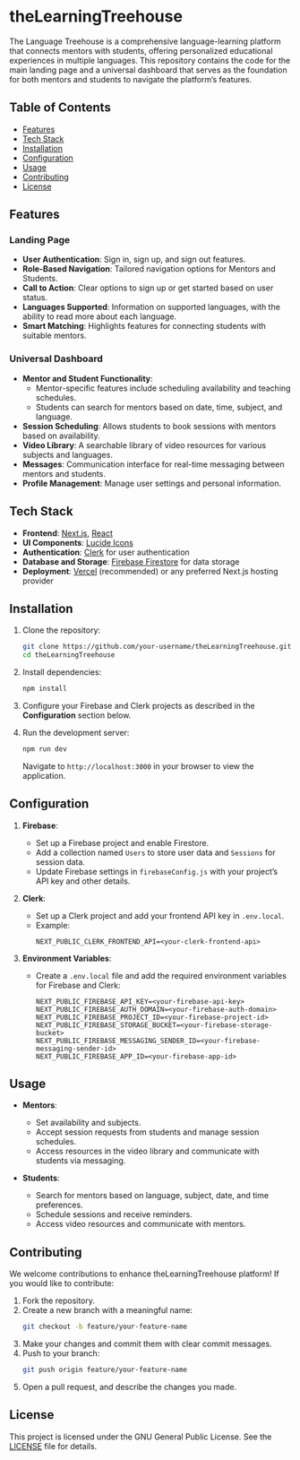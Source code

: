 # theLearningTreehouse

The Language Treehouse is a comprehensive language-learning platform that connects mentors with students, offering personalized educational experiences in multiple languages. This repository contains the code for the main landing page and a universal dashboard that serves as the foundation for both mentors and students to navigate the platform’s features.

## Table of Contents

- [Features](#features)
- [Tech Stack](#tech-stack)
- [Installation](#installation)
- [Configuration](#configuration)
- [Usage](#usage)
- [Contributing](#contributing)
- [License](#license)

## Features

### Landing Page

- **User Authentication**: Sign in, sign up, and sign out features.
- **Role-Based Navigation**: Tailored navigation options for Mentors and Students.
- **Call to Action**: Clear options to sign up or get started based on user status.
- **Languages Supported**: Information on supported languages, with the ability to read more about each language.
- **Smart Matching**: Highlights features for connecting students with suitable mentors.

### Universal Dashboard

- **Mentor and Student Functionality**:
  - Mentor-specific features include scheduling availability and teaching schedules.
  - Students can search for mentors based on date, time, subject, and language.
- **Session Scheduling**: Allows students to book sessions with mentors based on availability.
- **Video Library**: A searchable library of video resources for various subjects and languages.
- **Messages**: Communication interface for real-time messaging between mentors and students.
- **Profile Management**: Manage user settings and personal information.

## Tech Stack

- **Frontend**: [Next.js](https://nextjs.org/), [React](https://reactjs.org/)
- **UI Components**: [Lucide Icons](https://lucide.dev/)
- **Authentication**: [Clerk](https://clerk.dev/) for user authentication
- **Database and Storage**: [Firebase Firestore](https://firebase.google.com/products/firestore) for data storage
- **Deployment**: [Vercel](https://vercel.com/) (recommended) or any preferred Next.js hosting provider

## Installation

1. Clone the repository:

   ```bash
   git clone https://github.com/your-username/theLearningTreehouse.git
   cd theLearningTreehouse
   ```

2. Install dependencies:

   ```bash
   npm install
   ```

3. Configure your Firebase and Clerk projects as described in the **Configuration** section below.

4. Run the development server:

   ```bash
   npm run dev
   ```

   Navigate to `http://localhost:3000` in your browser to view the application.

## Configuration

1. **Firebase**:

   - Set up a Firebase project and enable Firestore.
   - Add a collection named `Users` to store user data and `Sessions` for session data.
   - Update Firebase settings in `firebaseConfig.js` with your project’s API key and other details.

2. **Clerk**:

   - Set up a Clerk project and add your frontend API key in `.env.local`.
   - Example:
     ```plaintext
     NEXT_PUBLIC_CLERK_FRONTEND_API=<your-clerk-frontend-api>
     ```

3. **Environment Variables**:
   - Create a `.env.local` file and add the required environment variables for Firebase and Clerk:
     ```plaintext
     NEXT_PUBLIC_FIREBASE_API_KEY=<your-firebase-api-key>
     NEXT_PUBLIC_FIREBASE_AUTH_DOMAIN=<your-firebase-auth-domain>
     NEXT_PUBLIC_FIREBASE_PROJECT_ID=<your-firebase-project-id>
     NEXT_PUBLIC_FIREBASE_STORAGE_BUCKET=<your-firebase-storage-bucket>
     NEXT_PUBLIC_FIREBASE_MESSAGING_SENDER_ID=<your-firebase-messaging-sender-id>
     NEXT_PUBLIC_FIREBASE_APP_ID=<your-firebase-app-id>
     ```

## Usage

- **Mentors**:

  - Set availability and subjects.
  - Accept session requests from students and manage session schedules.
  - Access resources in the video library and communicate with students via messaging.

- **Students**:
  - Search for mentors based on language, subject, date, and time preferences.
  - Schedule sessions and receive reminders.
  - Access video resources and communicate with mentors.

## Contributing

We welcome contributions to enhance theLearningTreehouse platform! If you would like to contribute:

1. Fork the repository.
2. Create a new branch with a meaningful name:
   ```bash
   git checkout -b feature/your-feature-name
   ```
3. Make your changes and commit them with clear commit messages.
4. Push to your branch:
   ```bash
   git push origin feature/your-feature-name
   ```
5. Open a pull request, and describe the changes you made.

## License

This project is licensed under the GNU General Public License. See the [LICENSE](LICENSE) file for details.
